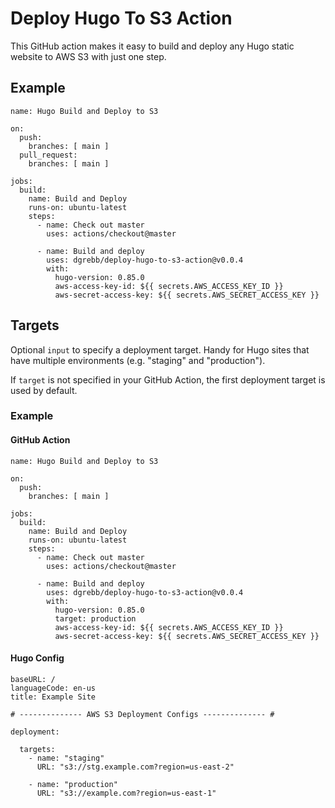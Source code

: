 # Deploy Hugo To S3 Action

This GitHub action makes it easy to build and deploy any Hugo static website to AWS S3 with just one step.

## Example

```
name: Hugo Build and Deploy to S3

on:
  push:
    branches: [ main ]
  pull_request:
    branches: [ main ]

jobs:
  build:
    name: Build and Deploy
    runs-on: ubuntu-latest
    steps:
      - name: Check out master
        uses: actions/checkout@master
      
      - name: Build and deploy
        uses: dgrebb/deploy-hugo-to-s3-action@v0.0.4
        with:
          hugo-version: 0.85.0
          aws-access-key-id: ${{ secrets.AWS_ACCESS_KEY_ID }}
          aws-secret-access-key: ${{ secrets.AWS_SECRET_ACCESS_KEY }}
```

## Targets

Optional `input` to specify a deployment target. Handy for Hugo sites that have multiple environments (e.g. "staging" and "production").

If `target` is not specified in your GitHub Action, the first deployment target is used by default.

### Example

#### GitHub Action

```
name: Hugo Build and Deploy to S3

on:
  push:
    branches: [ main ]

jobs:
  build:
    name: Build and Deploy
    runs-on: ubuntu-latest
    steps:
      - name: Check out master
        uses: actions/checkout@master
      
      - name: Build and deploy
        uses: dgrebb/deploy-hugo-to-s3-action@v0.0.4
        with:
          hugo-version: 0.85.0
          target: production
          aws-access-key-id: ${{ secrets.AWS_ACCESS_KEY_ID }}
          aws-secret-access-key: ${{ secrets.AWS_SECRET_ACCESS_KEY }}
```

#### Hugo Config

```
baseURL: /
languageCode: en-us
title: Example Site

# -------------- AWS S3 Deployment Configs -------------- #

deployment:

  targets:
    - name: "staging"
      URL: "s3://stg.example.com?region=us-east-2"

    - name: "production"
      URL: "s3://example.com?region=us-east-1"

```